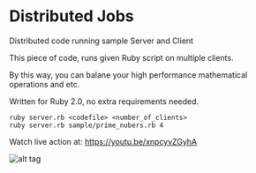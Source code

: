 # Distributed Jobs
Distributed code running sample Server and Client

This piece of code, runs given Ruby script on multiple clients.

By this way, you can balane your high performance mathematical operations
and etc.

Written for Ruby 2.0, no extra requirements needed.

    ruby server.rb <codefile> <number_of_clients>
    ruby server.rb sample/prime_nubers.rb 4


Watch live action at: https://youtu.be/xnpcyvZGyhA


![alt tag](https://raw.github.com/sinanislekdemir/distributed_jobs/master/sc.png)

